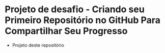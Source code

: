 # Projeto de desafio - Criando seu Primeiro Repositório no GitHub Para Compartilhar Seu Progresso

- Projeto deste repositório